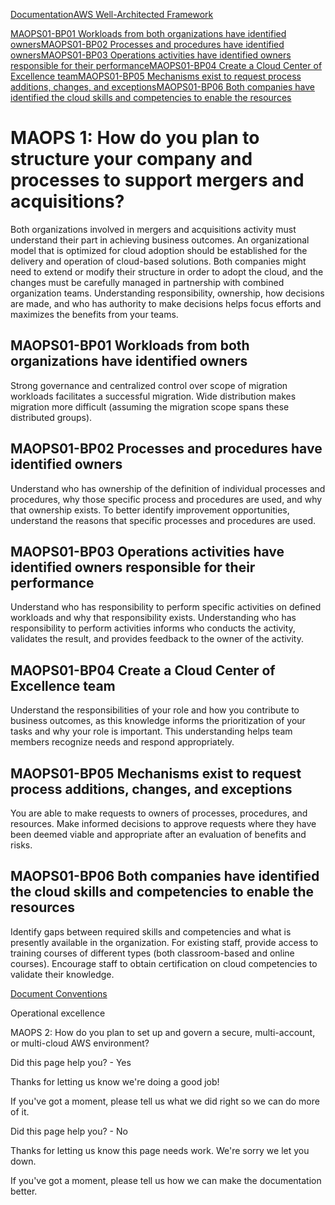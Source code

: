 [Documentation](/index.html)[AWS Well-Architected Framework](mergers-and-acquisitions-lens.html)

[MAOPS01-BP01 Workloads from both organizations have identified owners](#maops01-bp01)[MAOPS01-BP02 Processes and procedures have identified owners](#maops01-bp02)[MAOPS01-BP03 Operations activities have identified owners responsible for their performance](#maops01-bp03)[MAOPS01-BP04 Create a Cloud Center of Excellence team](#maops01-bp04)[MAOPS01-BP05 Mechanisms exist to request process additions, changes, and exceptions](#maops01-bp05)[MAOPS01-BP06 Both companies have identified the cloud skills and competencies to enable the resources](#maops01-bp06)

# MAOPS 1: How do you plan to structure your company and processes to support mergers and acquisitions?

Both organizations involved in mergers and acquisitions activity must understand their part in achieving business outcomes. An organizational model that is optimized for cloud adoption should be established for the delivery and operation of cloud-based solutions. Both companies might need to extend or modify their structure in order to adopt the cloud, and the changes must be carefully managed in partnership with combined organization teams. Understanding responsibility, ownership, how decisions are made, and who has authority to make decisions helps focus efforts and maximizes the benefits from your teams.

## MAOPS01-BP01 Workloads from both organizations have identified owners

Strong governance and centralized control over scope of migration workloads facilitates a successful migration. Wide distribution makes migration more difficult (assuming the migration scope spans these distributed groups).

## MAOPS01-BP02 Processes and procedures have identified owners

Understand who has ownership of the definition of individual processes and procedures, why those specific process and procedures are used, and why that ownership exists. To better identify improvement opportunities, understand the reasons that specific processes and procedures are used.

## MAOPS01-BP03 Operations activities have identified owners responsible for their performance

Understand who has responsibility to perform specific activities on defined workloads and why that responsibility exists. Understanding who has responsibility to perform activities informs who conducts the activity, validates the result, and provides feedback to the owner of the activity.

## MAOPS01-BP04 Create a Cloud Center of Excellence team

Understand the responsibilities of your role and how you contribute to business outcomes, as this knowledge informs the prioritization of your tasks and why your role is important. This understanding helps team members recognize needs and respond appropriately.

## MAOPS01-BP05 Mechanisms exist to request process additions, changes, and exceptions

You are able to make requests to owners of processes, procedures, and resources. Make informed decisions to approve requests where they have been deemed viable and appropriate after an evaluation of benefits and risks.

## MAOPS01-BP06 Both companies have identified the cloud skills and competencies to enable the resources

Identify gaps between required skills and competencies and what is presently available in the organization. For existing staff, provide access to training courses of different types (both classroom-based and online courses). Encourage staff to obtain certification on cloud competencies to validate their knowledge.


[Document Conventions](/general/latest/gr/docconventions.html)

Operational excellence

MAOPS 2: How do you plan to set up and govern a secure, multi-account, or multi-cloud AWS environment?

Did this page help you? - Yes

Thanks for letting us know we're doing a good job!

If you've got a moment, please tell us what we did right so we can do more of it.

Did this page help you? - No

Thanks for letting us know this page needs work. We're sorry we let you down.

If you've got a moment, please tell us how we can make the documentation better.</awsdocs-view></awsui-app-layout>